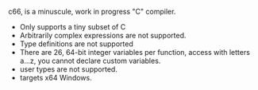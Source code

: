 c66, is a minuscule, work in progress "C" compiler.
- Only supports a tiny subset of C
- Arbitrarily complex expressions are not supported.
- Type definitions are not supported
- There are 26, 64-bit integer variables per
function, access with letters a...z, you cannot
declare custom variables.
- user types are not supported.
- targets x64 Windows.